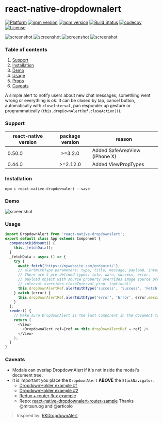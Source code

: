 # react-native-dropdownalert

[![Platform](https://img.shields.io/badge/platform-react--native-lightgrey.svg)](http://facebook.github.io/react-native/)
[![npm version](http://img.shields.io/npm/v/react-native-dropdownalert.svg)](https://www.npmjs.com/package/react-native-dropdownalert)
[![npm version](http://img.shields.io/npm/dm/react-native-dropdownalert.svg)](https://www.npmjs.com/package/react-native-dropdownalert)
[![Build Status](https://travis-ci.org/testshallpass/react-native-dropdownalert.svg?branch=master)](https://travis-ci.org/testshallpass/react-native-dropdownalert)
[![codecov](https://codecov.io/gh/testshallpass/react-native-dropdownalert/branch/master/graph/badge.svg)](https://codecov.io/gh/testshallpass/react-native-dropdownalert)
[![License](https://img.shields.io/badge/license-MIT-blue.svg)](https://raw.github.com/testshallpass/react-native-dropdownalert/master/LICENSE)

![screenshot](https://raw.github.com/testshallpass/react-native-dropdownalert/master/screenshots/info.png) ![screenshot](https://raw.github.com/testshallpass/react-native-dropdownalert/master/screenshots/warning.png) ![screenshot](https://raw.github.com/testshallpass/react-native-dropdownalert/master/screenshots/error.png) ![screenshot](https://raw.github.com/testshallpass/react-native-dropdownalert/master/screenshots/success.png)

### Table of contents

1. [Support](#support)
2. [Installation](#installation)
3. [Demo](#demo)
4. [Usage](#usage)
5. [Props](docs/PROPS.md)
6. [Caveats](#caveats)

A simple alert to notify users about new chat messages, something went wrong or everything is ok. It can be closed by tap, cancel button, automatically with `closeInterval`, pan responder up gesture or programmatically (```this.dropDownAlertRef.closeAction()```).

### Support

| react-native version | package version | reason |
| ---- | :---: | ---- |
| 0.50.0 | >=3.2.0 | Added SafeAreaView (iPhone X) |
| 0.44.0 | >=2.12.0 | Added ViewPropTypes |

### Installation

```npm i react-native-dropdownalert --save```

### Demo

![screenshot](https://raw.github.com/testshallpass/react-native-dropdownalert/master/screenshots/demo.gif)

### Usage

```javascript
import DropdownAlert from 'react-native-dropdownalert';
export default class App extends Component {
  componentDidMount() {
    this._fetchData();
  }
  _fetchData = async () => {
    try {
      await fetch('https://mywebsite.com/endpoint/');
      // alertWithType parameters: type, title, message, payload, interval.
      // There are 4 pre-defined types: info, warn, success, error.
      // payload object with source property overrides image source prop. (optional)
      // interval overrides closeInterval prop. (optional)
      this.dropDownAlertRef.alertWithType('success', 'Success', 'Fetch data is complete.');
    } catch (error) {
      this.dropDownAlertRef.alertWithType('error', 'Error', error.message);
    }
  };
  render() {
    // Make sure DropdownAlert is the last component in the document tree.
    return (
      <View>
        <DropdownAlert ref={ref => this.dropDownAlertRef = ref} />
      </View>
    );
  }
}
```

### Caveats

* Modals can overlap DropdownAlert if it's not inside the modal's document tree.
* It is important you place the `DropdownAlert` **ABOVE** the `StackNavigator`.
  * [DropdownHolder example #1](https://gist.github.com/testshallpass/d76c656874e417bef4e0e6a63fc492af)
  * [DropdownHolder example #2](https://gist.github.com/testshallpass/6c6c867269348c485a1e0d6ae3f55e90)
  * [Redux + router flux example](https://gist.github.com/testshallpass/13f047205d1b966f55340b8962fe99c0)
  * Repo: [react-native-dropdownalert-router-sample](https://github.com/mitsuruog/react-native-dropdownalert-router-sample) Thanks @mitsuruog and @articolo

> Inspired by: [RKDropdownAlert](https://github.com/cwRichardKim/RKDropdownAlert)
